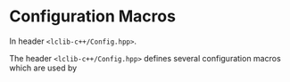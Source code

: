 # Configuration Macros
In header `<lclib-c++/Config.hpp>`.

The header `<lclib-c++/Config.hpp>` defines several configuration macros which are used by 

## 